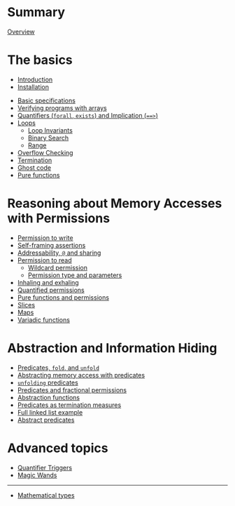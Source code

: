 # Summary

[Overview](./overview.md)

# The basics
- [Introduction]()
- [Installation]()
<!-- - [Getting started]() -->
- [Basic specifications](./basic-specs.md)
  <!-- - [`assert` and `assume`](./assert-assume.md) -->
  <!-- - [requires, ensures, and preserves](./requires-ensures.md)-->
- [Verifying programs with arrays](./basic-array.md)
- [Quantifiers (`forall`, `exists`) and Implication (`==>`)](./quantifier.md)
- [Loops](./loops.md)
  - [Loop Invariants](./loops-invariant.md)
  - [Binary Search](./loops-binarysearch.md)
  - [Range](./loops-range.md)
- [Overflow Checking](./overflow.md)
- [Termination](./termination.md)
- [Ghost code](./ghost.md)
- [Pure functions](./pure.md)

# Reasoning about Memory Accesses with Permissions
- [Permission to write](./permission-write.md)
- [Self-framing assertions](./self-framing.md)
- [Addressability, `@` and sharing](./addressable.md)
- [Permission to read](./fractional-permissions.md)
  - [Wildcard permission](./wildcard-permission.md)
  - [Permission type and parameters](./permission-type.md)
- [Inhaling and exhaling](./inhale-exhale.md)
- [Quantified permissions](./quantified-permission.md)
- [Pure functions and permissions](./permission-pure.md)
- [Slices](./slices.md)
- [Maps](./maps.md)
- [Variadic functions]()

# Abstraction and Information Hiding
- [Predicates, `fold`, and `unfold`](./3-predicates.md)
- [Abstracting memory access with predicates](./3-abstracting-memory.md)
- [`unfolding` predicates](./3-unfolding.md)
- [Predicates and fractional permissions](./3-predicates-fractional.md)
- [Abstraction functions](./3-abstraction-view.md)
- [Predicates as termination measures](./3-predicate-termination.md)
- [Full linked list example](./3-full-example.md)
- [Abstract predicates]()

# Advanced topics
- [Quantifier Triggers](./triggers.md)
- [Magic Wands](./magic-wands.md)

---
- [Mathematical types](./reference-mathematical-types.md)
